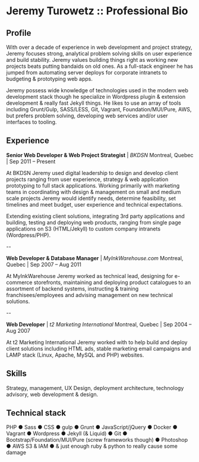 # Jeremy Turowetz :: Professional Bio

## Profile

With over a decade of experience in web development and project strategy, Jeremy focuses strong, analytical problem solving skills on user experience and build stability. Jeremy values building things right as working new projects beats putting bandaids on old ones. As a full-stack engineer he has jumped from automating server deploys for corporate intranets to budgeting & prototyping web apps.

Jeremy possess wide knowledge of technologies used in the modern web development stack though he specialize in Wordpress plugin & extension development & really fast Jekyll things. He likes to use an array of tools including Grunt/Gulp, SASS/LESS, Git, Vagrant, Foundation/MUI/Pure, AWS, but prefers problem solving, developing web services and/or user interfaces to tooling.

## Experience

**Senior Web Developer & Web Project Strategist** | _BKDSN_
Montreal, Quebec | Sep 2011 – Present

At BKDSN Jeremy used digital leadership to design and develop client projects ranging from user experience, strategy & web application prototyping to full stack applications. Working primarily with marketing teams in coordinating with design & management on small and medium scale projects Jeremy would identify needs, determine feasibility, set timelines and meet budget, user experience and technical expectations.

Extending existing client solutions, integrating 3rd party applications and building, testing and deploying web products, ranging from single page applications on S3 (HTML/Jekyll) to custom company intranets (Wordpress/PHP). 

--

**Web Developer & Database Manager** | _MyInkWarehouse.com_
Montreal, Quebec | Sep 2007 – Aug 2011

At MyInkWarehouse Jeremy worked as technical lead, designing for e-commerce storefronts, maintaining and deploying product catalogues to an assortment of backend systems, instructing & training franchisees/employees and advising management on new technical solutions.

--

**Web Developer** | _t2 Marketing International_
Montreal, Quebec | Sep 2004 – Aug 2007

At t2 Marketing International Jeremy worked with to help build and deploy client solutions including HTML ads, stable marketing email campaigns and LAMP stack (Linux, Apache, MySQL and PHP) websites.

## Skills

Strategy, management, UX Design, deployment architecture, technology advisory, web development & design.

## Technical stack

PHP ● Sass ● CSS ● gulp ● Grunt ● JavaScript/jQuery ● Docker ● Vagrant ● Wordpress ● Jekyll (& Liquid) ● Git ● Bootstrap/Foundation/MUI/Pure (screw frameworks though) ● Photoshop ● AWS S3 & IAM ● & just enough ruby & python to really cause some damage
